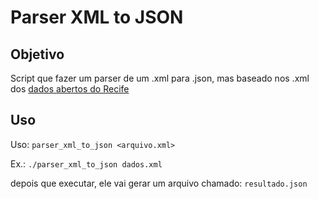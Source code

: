 Parser XML to JSON
===========

## Objetivo

Script que fazer um parser de um .xml para .json, mas baseado nos .xml dos [dados abertos do Recife](http://dados.recife.pe.gov.br/)

## Uso

Uso: `parser_xml_to_json <arquivo.xml>`

Ex.: `./parser_xml_to_json dados.xml`

depois que executar, ele vai gerar um arquivo chamado: `resultado.json`

